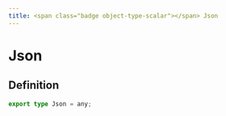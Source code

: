 ```yaml
---
title: <span class="badge object-type-scalar"></span> Json
---
```

# <span class="badge object-type-scalar"></span> Json

## Definition

```typescript
export type Json = any;

```
